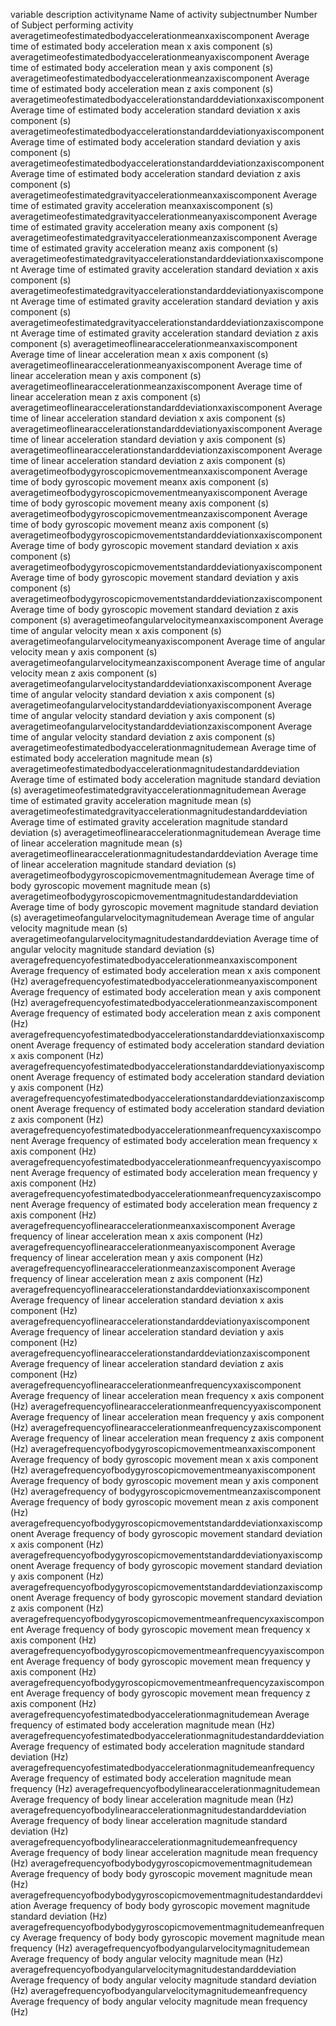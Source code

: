 variable                                                                description
activityname                                                            Name of activity
subjectnumber                                                           Number of Subject performing activity
averagetimeofestimatedbodyaccelerationmeanxaxiscomponent                Average time of estimated body acceleration mean x axis component (s)
averagetimeofestimatedbodyaccelerationmeanyaxiscomponent                Average time of estimated body acceleration mean y axis component (s)
averagetimeofestimatedbodyaccelerationmeanzaxiscomponent                Average time of estimated body acceleration mean z axis component (s)
averagetimeofestimatedbodyaccelerationstandarddeviationxaxiscomponent   Average time of estimated body acceleration standard deviation x axis component (s)
averagetimeofestimatedbodyaccelerationstandarddeviationyaxiscomponent   Average time of estimated body acceleration standard deviation y axis component (s)
averagetimeofestimatedbodyaccelerationstandarddeviationzaxiscomponent   Average time of estimated body acceleration standard deviation z axis component (s)
averagetimeofestimatedgravityaccelerationmeanxaxiscomponent             Average time of estimated gravity acceleration meanxaxiscomponent (s)
averagetimeofestimatedgravityaccelerationmeanyaxiscomponent             Average time of estimated gravity acceleration meany axis component (s)
averagetimeofestimatedgravityaccelerationmeanzaxiscomponent             Average time of estimated gravity acceleration meanz axis component (s)
averagetimeofestimatedgravityaccelerationstandarddeviationxaxiscomponent Average time of estimated gravity acceleration standard deviation x axis component (s)
averagetimeofestimatedgravityaccelerationstandarddeviationyaxiscomponent Average time of estimated gravity acceleration standard deviation y axis component (s)
averagetimeofestimatedgravityaccelerationstandarddeviationzaxiscomponent Average time of estimated gravity acceleration standard deviation z axis component (s)
averagetimeoflinearaccelerationmeanxaxiscomponent                       Average time of linear acceleration mean x axis component (s)
averagetimeoflinearaccelerationmeanyaxiscomponent                       Average  time of linear acceleration mean y axis component (s)
averagetimeoflinearaccelerationmeanzaxiscomponent                       Average  time of linear acceleration mean z axis component (s)
averagetimeoflinearaccelerationstandarddeviationxaxiscomponent          Average time of linear acceleration standard deviation x axis component (s)
averagetimeoflinearaccelerationstandarddeviationyaxiscomponent          Average time of linear acceleration standard deviation y axis component (s)
averagetimeoflinearaccelerationstandarddeviationzaxiscomponent          Average time of linear acceleration standard deviation z axis component (s)
averagetimeofbodygyroscopicmovementmeanxaxiscomponent                   Average time of body gyroscopic movement meanx axis component (s)
averagetimeofbodygyroscopicmovementmeanyaxiscomponent                   Average time of body gyroscopic movement meany axis component (s)
averagetimeofbodygyroscopicmovementmeanzaxiscomponent                   Average time of body gyroscopic movement meanz axis component (s)
averagetimeofbodygyroscopicmovementstandarddeviationxaxiscomponent      Average time of body gyroscopic movement standard deviation x axis component (s)
averagetimeofbodygyroscopicmovementstandarddeviationyaxiscomponent      Average time of body gyroscopic movement standard deviation y axis component (s)
averagetimeofbodygyroscopicmovementstandarddeviationzaxiscomponent      Average time of body gyroscopic movement standard deviation z axis component (s)
averagetimeofangularvelocitymeanxaxiscomponent                          Average time of angular velocity mean x axis component (s)
averagetimeofangularvelocitymeanyaxiscomponent                          Average time of angular velocity mean y axis component (s)
averagetimeofangularvelocitymeanzaxiscomponent                          Average time of angular velocity mean z axis component (s)
averagetimeofangularvelocitystandarddeviationxaxiscomponent             Average time of angular velocity standard deviation x axis component (s)
averagetimeofangularvelocitystandarddeviationyaxiscomponent             Average time of angular velocity standard deviation y axis component (s)
averagetimeofangularvelocitystandarddeviationzaxiscomponent             Average time of angular velocity standard deviation z axis component (s)
averagetimeofestimatedbodyaccelerationmagnitudemean                     Average time of estimated body acceleration magnitude mean (s)
averagetimeofestimatedbodyaccelerationmagnitudestandarddeviation        Average time of estimated body acceleration magnitude standard deviation  (s)
averagetimeofestimatedgravityaccelerationmagnitudemean                  Average time of estimated gravity acceleration magnitude mean (s)
averagetimeofestimatedgravityaccelerationmagnitudestandarddeviation     Average time of estimated gravity acceleration magnitude standard deviation  (s)
averagetimeoflinearaccelerationmagnitudemean                            Average time of linear acceleration magnitude mean (s)
averagetimeoflinearaccelerationmagnitudestandarddeviation               Average time of linear acceleration magnitude standard deviation  (s)
averagetimeofbodygyroscopicmovementmagnitudemean                        Average time of body gyroscopic movement magnitude mean (s)
averagetimeofbodygyroscopicmovementmagnitudestandarddeviation Average time of body gyroscopic movement magnitude standard deviation  (s)
averagetimeofangularvelocitymagnitudemean Average time of angular velocity magnitude mean (s)
averagetimeofangularvelocitymagnitudestandarddeviation Average time of angular velocity magnitude standard deviation  (s)
averagefrequencyofestimatedbodyaccelerationmeanxaxiscomponent Average frequency of  estimated body acceleration mean x axis component (Hz)
averagefrequencyofestimatedbodyaccelerationmeanyaxiscomponent Average frequency of  estimated body acceleration mean y axis component (Hz)
averagefrequencyofestimatedbodyaccelerationmeanzaxiscomponent Average frequency of  estimated body acceleration mean z axis component (Hz)
averagefrequencyofestimatedbodyaccelerationstandarddeviationxaxiscomponent Average frequency of estimated body acceleration standard deviation x axis component (Hz)
averagefrequencyofestimatedbodyaccelerationstandarddeviationyaxiscomponent Average frequency of estimated body acceleration standard deviation y axis component (Hz)
averagefrequencyofestimatedbodyaccelerationstandarddeviationzaxiscomponent Average frequency of estimated body acceleration standard deviation z axis component (Hz)
averagefrequencyofestimatedbodyaccelerationmeanfrequencyxaxiscomponent Average frequency of estimated body acceleration mean frequency x axis component (Hz)
averagefrequencyofestimatedbodyaccelerationmeanfrequencyyaxiscomponent Average frequency of estimated body acceleration mean frequency y axis component (Hz)
averagefrequencyofestimatedbodyaccelerationmeanfrequencyzaxiscomponent Average frequency of estimated body acceleration mean frequency z axis component (Hz)
averagefrequencyoflinearaccelerationmeanxaxiscomponent Average frequency of linear acceleration mean x axis component (Hz)
averagefrequencyoflinearaccelerationmeanyaxiscomponent Average frequency of linear acceleration mean y axis component (Hz)
averagefrequencyoflinearaccelerationmeanzaxiscomponent Average frequency of linear acceleration mean z axis component (Hz)
averagefrequencyoflinearaccelerationstandarddeviationxaxiscomponent Average frequency of linear acceleration standard deviation x axis component (Hz)
averagefrequencyoflinearaccelerationstandarddeviationyaxiscomponent Average frequency of linear acceleration standard deviation y axis component (Hz)
averagefrequencyoflinearaccelerationstandarddeviationzaxiscomponent Average frequency of linear acceleration standard deviation z axis component (Hz)
averagefrequencyoflinearaccelerationmeanfrequencyxaxiscomponent Average frequency of linear acceleration mean frequency x axis component (Hz)
averagefrequencyoflinearaccelerationmeanfrequencyyaxiscomponent Average frequency of linear acceleration mean frequency y axis component (Hz)
averagefrequencyoflinearaccelerationmeanfrequencyzaxiscomponent Average frequency of linear acceleration mean frequency z axis component (Hz)
averagefrequencyofbodygyroscopicmovementmeanxaxiscomponent Average frequency of body gyroscopic movement mean x axis component (Hz)
averagefrequencyofbodygyroscopicmovementmeanyaxiscomponent Average frequency of  body gyroscopic movement mean y axis component (Hz)
averagefrequency of bodygyroscopicmovementmeanzaxiscomponent Average frequency of  body gyroscopic movement mean z axis component (Hz)
averagefrequencyofbodygyroscopicmovementstandarddeviationxaxiscomponent Average frequency of  body gyroscopic movement standard deviation x axis component (Hz)
averagefrequencyofbodygyroscopicmovementstandarddeviationyaxiscomponent Average frequency of  body gyroscopic movement standard deviation y axis component (Hz)
averagefrequencyofbodygyroscopicmovementstandarddeviationzaxiscomponent Average frequency of  body gyroscopic movement standard deviation z axis component (Hz)
averagefrequencyofbodygyroscopicmovementmeanfrequencyxaxiscomponent Average frequency of  body gyroscopic movement mean frequency x axis component (Hz)
averagefrequencyofbodygyroscopicmovementmeanfrequencyyaxiscomponent Average frequency of body gyroscopic movement mean frequency y axis component (Hz)
averagefrequencyofbodygyroscopicmovementmeanfrequencyzaxiscomponent Average frequency of body gyroscopic movement mean frequency z axis component (Hz)
averagefrequencyofestimatedbodyaccelerationmagnitudemean Average frequency of estimated body acceleration magnitude mean (Hz)
averagefrequencyofestimatedbodyaccelerationmagnitudestandarddeviation Average frequency of estimated body acceleration magnitude standard deviation  (Hz)
averagefrequencyofestimatedbodyaccelerationmagnitudemeanfrequency Average frequency of estimated body acceleration magnitude mean frequency (Hz)
averagefrequencyofbodylinearaccelerationmagnitudemean Average frequency of body linear acceleration magnitude mean (Hz)
averagefrequencyofbodylinearaccelerationmagnitudestandarddeviation Average frequency of body linear acceleration magnitude standard deviation  (Hz)
averagefrequencyofbodylinearaccelerationmagnitudemeanfrequency Average frequency of body linear acceleration magnitude mean frequency (Hz)
averagefrequencyofbodybodygyroscopicmovementmagnitudemean Average frequency of body body gyroscopic movement magnitude mean (Hz)
averagefrequencyofbodybodygyroscopicmovementmagnitudestandarddeviation Average frequency of body body gyroscopic movement magnitude standard deviation  (Hz)
averagefrequencyofbodybodygyroscopicmovementmagnitudemeanfrequency Average frequency of body body gyroscopic movement magnitude mean frequency (Hz)
averagefrequencyofbodyangularvelocitymagnitudemean Average frequency of body angular velocity magnitude mean (Hz)
averagefrequencyofbodyangularvelocitymagnitudestandarddeviation Average frequency of body angular velocity magnitude standard deviation  (Hz)
averagefrequencyofbodyangularvelocitymagnitudemeanfrequency Average frequency of body angular velocity magnitude mean frequency (Hz)
